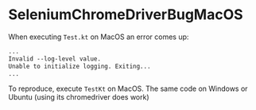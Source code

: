 # SeleniumChromeDriverBugMacOS

When executing `Test.kt` on MacOS an error comes up:

```dtd
...
Invalid --log-level value.
Unable to initialize logging. Exiting...
...
```

To reproduce, execute `TestKt` on MacOS. The same code on Windows or Ubuntu (using its chromedriver does work)